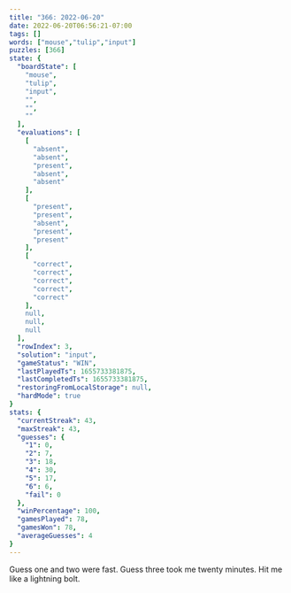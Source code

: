 ```yaml
---
title: "366: 2022-06-20"
date: 2022-06-20T06:56:21-07:00
tags: []
words: ["mouse","tulip","input"]
puzzles: [366]
state: {
  "boardState": [
    "mouse",
    "tulip",
    "input",
    "",
    "",
    ""
  ],
  "evaluations": [
    [
      "absent",
      "absent",
      "present",
      "absent",
      "absent"
    ],
    [
      "present",
      "present",
      "absent",
      "present",
      "present"
    ],
    [
      "correct",
      "correct",
      "correct",
      "correct",
      "correct"
    ],
    null,
    null,
    null
  ],
  "rowIndex": 3,
  "solution": "input",
  "gameStatus": "WIN",
  "lastPlayedTs": 1655733381875,
  "lastCompletedTs": 1655733381875,
  "restoringFromLocalStorage": null,
  "hardMode": true
}
stats: {
  "currentStreak": 43,
  "maxStreak": 43,
  "guesses": {
    "1": 0,
    "2": 7,
    "3": 18,
    "4": 30,
    "5": 17,
    "6": 6,
    "fail": 0
  },
  "winPercentage": 100,
  "gamesPlayed": 78,
  "gamesWon": 78,
  "averageGuesses": 4
}
---
```


<!-- more -->
Guess one and two were fast. Guess three took me twenty minutes. Hit me like a lightning bolt. 

